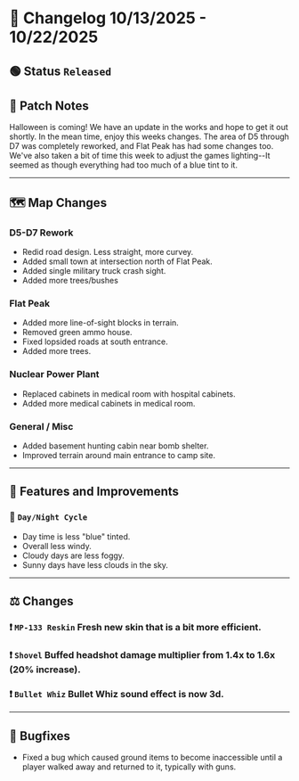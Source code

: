 # 📑 Changelog 10/13/2025 - 10/22/2025

## 🟢 Status `Released`

## 💬 Patch Notes
Halloween is coming! We have an update in the works and hope to get it out shortly. In the mean time, enjoy this weeks changes.
The area of D5 through D7 was completely reworked, and Flat Peak has had some changes too. We've also taken a bit of time this week to adjust the games lighting--It seemed as though everything had too much of a blue tint to it.
________

## 🗺️ Map Changes

### D5-D7 Rework
- Redid road design. Less straight, more curvey.
- Added small town at intersection north of Flat Peak.
- Added single military truck crash sight.
- Added more trees/bushes

### Flat Peak
- Added more line-of-sight blocks in terrain.
- Removed green ammo house.
- Fixed lopsided roads at south entrance.
- Added more trees.

### Nuclear Power Plant
- Replaced cabinets in medical room with hospital cabinets.
- Added more medical cabinets in medical room.

### General / Misc
- Added basement hunting cabin near bomb shelter.
- Improved terrain around main entrance to camp site.

________

## 📢 Features and Improvements

### 🔼 `Day/Night Cycle` 
- Day time is less "blue" tinted.
- Overall less windy.
- Cloudy days are less foggy.
- Sunny days have less clouds in the sky.

________

## ⚖️ Changes

### ❗ `MP-133 Reskin` Fresh new skin that is a bit more efficient.

### ❗ `Shovel` Buffed headshot damage multiplier from 1.4x to 1.6x (20% increase).

### ❗ `Bullet Whiz` Bullet Whiz sound effect is now 3d.
________

## 🐛 Bugfixes
- Fixed a bug which caused ground items to become inaccessible until a player walked away and returned to it, typically with guns.